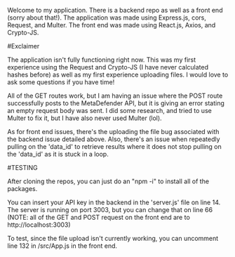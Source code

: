 Welcome to my application. There is a backend repo as well as a front end (sorry about that!). The application was made using Express.js, cors, Request, and Multer. The front end was made using React.js, Axios, and Crypto-JS.

#Exclaimer

The application isn't fully functioning right now. This was my first experience using the Request and Crypto-JS (I have never calculated hashes before) as well as my first experience uploading files. I would love to ask some questions if you have time!

All of the GET routes work, but I am having an issue where the POST route successfully posts to the MetaDefender API, but it is giving an error stating an empty request body was sent. I did some research, and tried to use Multer to fix it, but I have also never used Multer (lol).

As for front end issues, there's the uploading the file bug associated with the backend issue detailed above. Also, there's an issue when repeatedly pulling on the 'data_id' to retrieve results where it does not stop pulling on the 'data_id' as it is stuck in a loop.


#TESTING

After cloning the repos, you can just do an "npm -i" to install all of the packages.

You can insert your API key in the backend in the 'server.js' file on line 14. The server is running on port 3003, but you can change that on line 66 (NOTE: all of the GET and POST request on the front end are to http://localhost:3003)

To test, since the file upload isn't currently working, you can uncomment line 132 in /src/App.js in the front end.
